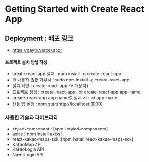 # Getting Started with Create React App

## Deployment : 배포 링크

- https://dayto.vercel.app/

#### 프로젝트 설치 방법 작성

- create react app 설치 : npm install -g create-react-app
- 맥 사용자 권한 거부시 : sudo npm install -g create-react-app
- 설치 확인 : create-react-app -V(대문자)
- 프로젝트 생성 : create-react-app . or create-react-app app-name
- create-react-app app-name로 설치 시 : cd app-name
- 샘플 앱 실행 : npm start(http://localhost:3000)

### 사용한 기술과 라이브러리

- styled-component : [npm i styled-components]
- axios :[npm install axios]
- react-kakao-maps-sdk :[npm install react-kakao-maps-sdk]
- KakaoMap API
- KakaoLogin API
- NaverLogin API
